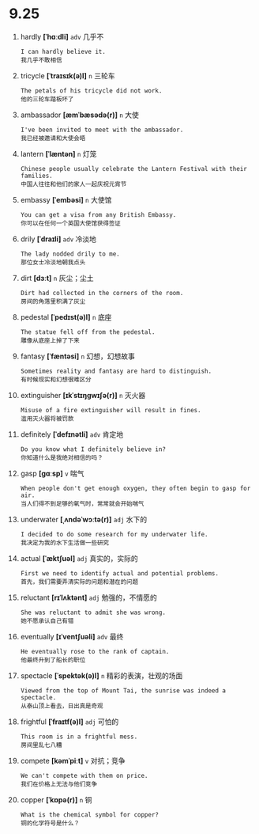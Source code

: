 # 9.25

1. hardly **[ˈhɑːdli]** `adv` 几乎不

   ```
   I can hardly believe it.
   我几乎不敢相信
   ```

2. tricycle **[ˈtraɪsɪk(ə)l]** `n` 三轮车

   ```
   The petals of his tricycle did not work.
   他的三轮车踏板坏了
   ```

3. ambassador **[æmˈbæsədə(r)]** `n` 大使

   ```
   I've been invited to meet with the ambassador.
   我已经被邀请和大使会晤
   ```

4. lantern **[ˈlæntən]** `n` 灯笼

   ```
   Chinese people usually celebrate the Lantern Festival with their families.
   中国人往往和他们的家人一起庆祝元宵节
   ```

5. embassy **[ˈembəsi]** `n` 大使馆

   ```
   You can get a visa from any British Embassy.
   你可以在任何一个英国大使馆获得签证
   ```

6. drily **[ˈdraɪli]** `adv` 冷淡地

   ```
   The lady nodded drily to me.
   那位女士冷淡地朝我点头
   ```

7. dirt **[dɜːt]** `n` 灰尘；尘土

   ```
   Dirt had collected in the corners of the room.
   房间的角落里积满了灰尘
   ```

8. pedestal **[ˈpedɪst(ə)l]** `n` 底座

   ```
   The statue fell off from the pedestal.
   雕像从底座上掉了下来
   ```

9. fantasy **[ˈfæntəsi]** `n` 幻想，幻想故事

   ```
   Sometimes reality and fantasy are hard to distinguish.
   有时候现实和幻想很难区分
   ```

10. extinguisher **[ɪkˈstɪŋɡwɪʃə(r)]** `n` 灭火器

    ```
    Misuse of a fire extinguisher will result in fines.
    滥用灭火器将被罚款
    ```

11. definitely **[ˈdefɪnətli]** `adv` 肯定地

    ```
    Do you know what I definitely believe in?
    你知道什么是我绝对相信的吗？
    ```

12. gasp **[ɡɑːsp]** `v` 喘气

    ```
    When people don't get enough oxygen, they often begin to gasp for air.
    当人们得不到足够的氧气时，常常就会开始喘气
    ```

13. underwater **[ˌʌndəˈwɔːtə(r)]** `adj` 水下的

    ```
    I decided to do some research for my underwater life.
    我决定为我的水下生活做一些研究
    ```

14. actual **[ˈæktʃuəl]** `adj` 真实的，实际的

    ```
    First we need to identify actual and potential problems.
    首先，我们需要弄清实际的问题和潜在的问题
    ```

15. reluctant **[rɪˈlʌktənt]** `adj` 勉强的，不情愿的

    ```
    She was reluctant to admit she was wrong.
    她不愿承认自己有错
    ```

16. eventually **[ɪˈventʃuəli]** `adv` 最终

    ```
    He eventually rose to the rank of captain.
    他最终升到了船长的职位
    ```

17. spectacle **[ˈspektək(ə)l]** `n` 精彩的表演，壮观的场面

    ```
    Viewed from the top of Mount Tai, the sunrise was indeed a spectacle.
    从泰山顶上看去，日出真是奇观
    ```

18. frightful **[ˈfraɪtf(ə)l]** `adj` 可怕的

    ```
    This room is in a frightful mess.
    房间里乱七八糟
    ```

19. compete **[kəmˈpiːt]** `v` 对抗；竞争

    ```
    We can't compete with them on price.
    我们在价格上无法与他们竞争
    ```

20. copper **[ˈkɒpə(r)]** `n` 铜
    ```
    What is the chemical symbol for copper?
    铜的化学符号是什么？
    ```

